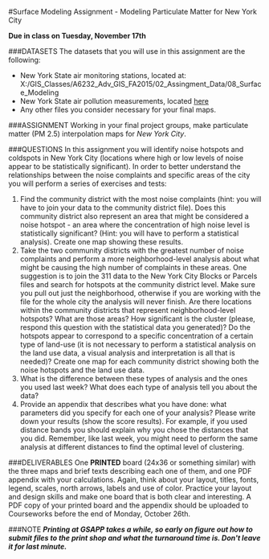 #Surface Modeling Assignment - Modeling Particulate Matter for New York City

**Due in class on Tuesday, November 17th**

###DATASETS
The datasets that you will use in this assignment are the following:
* New York State air monitoring stations, located at: X:/GIS_Classes/A6232_Adv_GIS_FA2015/02_Assingment_Data/08_Surface_Modeling
* New York State air pollution measurements, located [here](http://www.dec.ny.gov/airmon/getParameters.php?GroupNo=112)
* Any other files you consider necessary for your final maps.

###ASSIGNMENT
Working in your final project groups, make particulate matter (PM 2.5) interpolation maps for *New York City*.
 
###QUESTIONS
In this assignment you will identify noise hotspots and coldspots in New York City (locations where high or low levels of noise appear to be statistically significant). In order to better understand the relationships between the noise complaints and specific areas of the city you will perform a series of exercises and tests:
 1. Find the community district with the most noise complaints (hint: you will have to join your data to the community district file). Does this community district also represent an area that might be considered a noise hotspot - an area where the concentration of high noise level is statistically significant? (Hint: you will have to perform a statistical analysis). Create one map showing these results.
 2. Take the two community districts with the greatest number of noise complaints and perform a more neighborhood-level analysis about what might be causing the high number of complaints in these areas. One suggestion is to join the 311 data to the New York City Blocks or Parcels files and search for hotspots at the community district level. Make sure you pull out just the neighborhood, otherwise if you are working with the file for the whole city the analysis will never finish. Are there locations within the community districts that represent neighborhood-level hotspots? What are those areas? How significant is the cluster (please, respond this question with the statistical data you generated)? Do the hotspots appear to correspond to a specific concentration of a certain type of land-use (it is not necessary to perform a statistical analysis on the land use data, a visual analysis and interpretation is all that is needed)? Create one map for each community district showing both the noise hotspots and the land use data.
 3. What is the difference between these types of analysis and the ones you used last week? What does each type of analysis tell you about the data?
 4. Provide an appendix that describes what you have done: what parameters did you specify for each one of your analysis? Please write down your results (show the score results). For example, if you used distance bands you should explain why you chose the distances that you did. Remember, like last week, you might need to perform the same analysis at different distances to find the optimal level of clustering.

###DELIVERABLES
One **PRINTED** board (24x36 or something similar) with the three maps and brief texts describing each one of them, and one PDF appendix with your calculations. Again, think about your layout, titles, fonts, legend, scales, north arrows, labels and use of color. Practice your layout and design skills and make one board that is both clear and interesting. A PDF copy of your printed board and the appendix should be uploaded to Courseworks before the end of Monday, October 26th.

###NOTE
***Printing at GSAPP takes a while, so early on figure out how to submit files to the print shop and what the turnaround time is. Don't leave it for last minute.***

